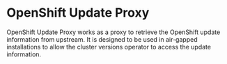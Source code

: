# OpenShift Update Proxy

OpenShift Update Proxy works as a proxy to retrieve the OpenShift update information from upstream.
It is designed to be used in air-gapped installations to allow the cluster versions operator to access the update information.
